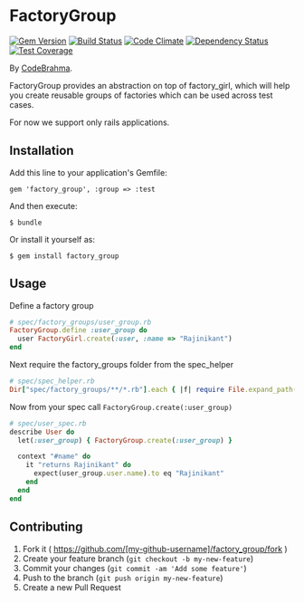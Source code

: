# FactoryGroup

[![Gem Version](https://badge.fury.io/rb/factory_group.svg)](http://badge.fury.io/rb/factory_group)
[![Build Status](https://travis-ci.org/Codebrahma/factory_group.svg?branch=master)](https://travis-ci.org/Codebrahma/factory_group)
[![Code Climate](https://codeclimate.com/github/Codebrahma/factory_group/badges/gpa.svg)](https://codeclimate.com/github/Codebrahma/factory_group)
[![Dependency Status](https://gemnasium.com/Codebrahma/factory_group.svg)](https://gemnasium.com/Codebrahma/factory_group)
[![Test Coverage](https://codeclimate.com/github/Codebrahma/factory_group/badges/coverage.svg)](https://codeclimate.com/github/Codebrahma/factory_group)

By [CodeBrahma](http://codebrahma.com).

FactoryGroup provides an abstraction on top of factory_girl, which will help you create reusable groups of factories which can be used across test cases.

For now we support only rails applications.

## Installation

Add this line to your application's Gemfile:

    gem 'factory_group', :group => :test

And then execute:

    $ bundle

Or install it yourself as:

    $ gem install factory_group

## Usage

Define a factory group

```ruby
# spec/factory_groups/user_group.rb
FactoryGroup.define :user_group do
  user FactoryGirl.create(:user, :name => "Rajinikant")
end
```

Next require the factory_groups folder from the spec_helper

```ruby
# spec/spec_helper.rb
Dir["spec/factory_groups/**/*.rb"].each { |f| require File.expand_path(f) }
```

Now from your spec call ```FactoryGroup.create(:user_group)```

```ruby
# spec/user_spec.rb
describe User do
  let(:user_group) { FactoryGroup.create(:user_group) }

  context "#name" do
    it "returns Rajinikant" do
      expect(user_group.user.name).to eq "Rajinikant"
    end
  end
end
```

## Contributing

1. Fork it ( https://github.com/[my-github-username]/factory_group/fork )
2. Create your feature branch (`git checkout -b my-new-feature`)
3. Commit your changes (`git commit -am 'Add some feature'`)
4. Push to the branch (`git push origin my-new-feature`)
5. Create a new Pull Request
